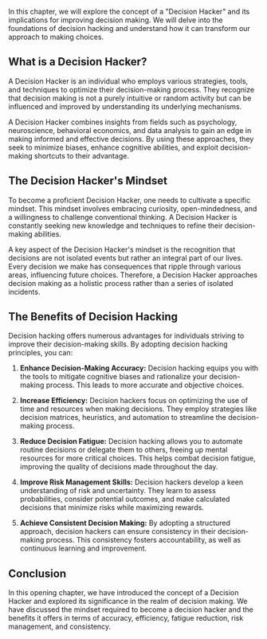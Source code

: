 
In this chapter, we will explore the concept of a "Decision Hacker" and its implications for improving decision making. We will delve into the foundations of decision hacking and understand how it can transform our approach to making choices.

What is a Decision Hacker?
--------------------------

A Decision Hacker is an individual who employs various strategies, tools, and techniques to optimize their decision-making process. They recognize that decision making is not a purely intuitive or random activity but can be influenced and improved by understanding its underlying mechanisms.

A Decision Hacker combines insights from fields such as psychology, neuroscience, behavioral economics, and data analysis to gain an edge in making informed and effective decisions. By using these approaches, they seek to minimize biases, enhance cognitive abilities, and exploit decision-making shortcuts to their advantage.

The Decision Hacker's Mindset
-----------------------------

To become a proficient Decision Hacker, one needs to cultivate a specific mindset. This mindset involves embracing curiosity, open-mindedness, and a willingness to challenge conventional thinking. A Decision Hacker is constantly seeking new knowledge and techniques to refine their decision-making abilities.

A key aspect of the Decision Hacker's mindset is the recognition that decisions are not isolated events but rather an integral part of our lives. Every decision we make has consequences that ripple through various areas, influencing future choices. Therefore, a Decision Hacker approaches decision making as a holistic process rather than a series of isolated incidents.

The Benefits of Decision Hacking
--------------------------------

Decision hacking offers numerous advantages for individuals striving to improve their decision-making skills. By adopting decision hacking principles, you can:

1. **Enhance Decision-Making Accuracy:** Decision hacking equips you with the tools to mitigate cognitive biases and rationalize your decision-making process. This leads to more accurate and objective choices.

2. **Increase Efficiency:** Decision hackers focus on optimizing the use of time and resources when making decisions. They employ strategies like decision matrices, heuristics, and automation to streamline the decision-making process.

3. **Reduce Decision Fatigue:** Decision hacking allows you to automate routine decisions or delegate them to others, freeing up mental resources for more critical choices. This helps combat decision fatigue, improving the quality of decisions made throughout the day.

4. **Improve Risk Management Skills:** Decision hackers develop a keen understanding of risk and uncertainty. They learn to assess probabilities, consider potential outcomes, and make calculated decisions that minimize risks while maximizing rewards.

5. **Achieve Consistent Decision Making:** By adopting a structured approach, decision hackers can ensure consistency in their decision-making process. This consistency fosters accountability, as well as continuous learning and improvement.

Conclusion
----------

In this opening chapter, we have introduced the concept of a Decision Hacker and explored its significance in the realm of decision making. We have discussed the mindset required to become a decision hacker and the benefits it offers in terms of accuracy, efficiency, fatigue reduction, risk management, and consistency.
